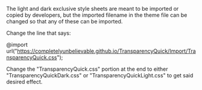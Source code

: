 The light and dark exclusive style sheets are meant to be imported or copied by developers, but the imported filename in the theme file can be changed so that any of these can be imported.

Change the line that says:

@import url("https://completelyunbelievable.github.io/TransparencyQuick/Import/TransparencyQuick.css");

Change the "TransparencyQuick.css" portion at the end to either "TransparencyQuickDark.css" or "TransparencyQuickLight.css" to get said desired effect.
